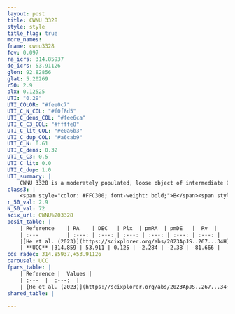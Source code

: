 ```yaml
---
layout: post
title: CWNU 3328
style: style
title_flag: true
more_names: 
fname: cwnu3328
fov: 0.097
ra_icrs: 314.85937
de_icrs: 53.91126
glon: 92.82856
glat: 5.20269
r50: 2.9
plx: 0.12525
UTI: "0.29"
UTI_COLOR: "#fee0c7"
UTI_C_N_COL: "#f0f8d5"
UTI_C_dens_COL: "#fee6ca"
UTI_C_C3_COL: "#ffffe8"
UTI_C_lit_COL: "#e0a6b3"
UTI_C_dup_COL: "#a6cab9"
UTI_C_N: 0.61
UTI_C_dens: 0.32
UTI_C_C3: 0.5
UTI_C_lit: 0.0
UTI_C_dup: 1.0
UTI_summary: |
    CWNU 3328 is a moderately populated, loose object of intermediate C3 quality. It was recently reported in the literature.
class3: |
    <span style="color: #FFC300; font-weight: bold;">B</span><span style="color: #FFC300; font-weight: bold;">B</span>
r_50_val: 2.9
N_50_val: 72
scix_url: CWNU%203328
posit_table: |
    | Reference    | RA    | DEC   | Plx  | pmRA  | pmDE   |  Rv  |
    | :---         | :---: | :---: | :---: | :---: | :---: | :---: |
    |[He et al. (2023)](https://scixplorer.org/abs/2023ApJS..267...34H) | 314.862 | 53.914 | 0.112 | -2.301 | -2.38 | -91.02 |
    | **UCC** |314.859 | 53.911 | 0.125 | -2.284 | -2.38 | -81.666 | 
cds_radec: 314.85937,+53.91126
carousel: UCC
fpars_table: |
    | Reference |  Values |
    | :---  |  :---:  |
    | [He et al. (2023)](https://scixplorer.org/abs/2023ApJS..267...34H) | `A0=3.75, m-M=13.85, logA=8.9` |
shared_table: |
    
---
```


